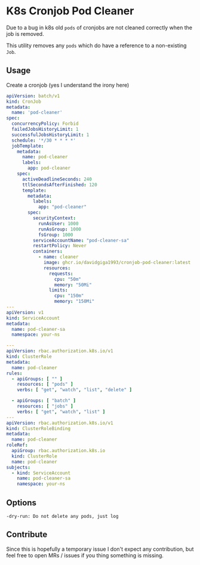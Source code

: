 # K8s Cronjob Pod Cleaner
Due to a bug in k8s old `pods` of cronjobs are not cleaned correctly when the job is removed.

This utility removes any `pods` which do have a reference to a non-existing `Job`.

## Usage
Create a cronjob (yes I understand the irony here)
```yaml
apiVersion: batch/v1
kind: CronJob
metadata:
  name: 'pod-cleaner'
spec:
  concurrencyPolicy: Forbid
  failedJobsHistoryLimit: 1
  successfulJobsHistoryLimit: 1
  schedule: '*/30 * * * *'
  jobTemplate:
    metadata:
      name: pod-cleaner
      labels:
        app: pod-cleaner
    spec:
      activeDeadlineSeconds: 240
      ttlSecondsAfterFinished: 120
      template:
        metadata:
          labels:
            app: "pod-cleaner"
        spec:
          securityContext:
            runAsUser: 1000
            runAsGroup: 1000
            fsGroup: 1000
          serviceAccountName: "pod-cleaner-sa"
          restartPolicy: Never
          containers:
            - name: cleaner
              image: ghcr.io/davidgiga1993/cronjob-pod-cleaner:latest
              resources:
                requests:
                  cpu: "50m"
                  memory: "50Mi"
                limits:
                  cpu: "150m"
                  memory: "150Mi"
---
apiVersion: v1
kind: ServiceAccount
metadata:
  name: pod-cleaner-sa
  namespace: your-ns

---
apiVersion: rbac.authorization.k8s.io/v1
kind: ClusterRole
metadata:
  name: pod-cleaner
rules:
  - apiGroups: [ "" ]
    resources: [ "pods" ]
    verbs: [ "get", "watch", "list", "delete" ]

  - apiGroups: [ "batch" ]
    resources: [ "jobs" ]
    verbs: [ "get", "watch", "list" ]
---
apiVersion: rbac.authorization.k8s.io/v1
kind: ClusterRoleBinding
metadata:
  name: pod-cleaner
roleRef:
  apiGroup: rbac.authorization.k8s.io
  kind: ClusterRole
  name: pod-cleaner
subjects:
  - kind: ServiceAccount
    name: pod-cleaner-sa
    namespace: your-ns
```

## Options
```
-dry-run: Do not delete any pods, just log
```

## Contribute
Since this is hopefully a temporary issue I don't expect any contribution, but feel free to open MRs / issues if you thing something is missing.